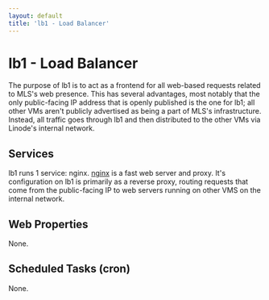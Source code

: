 ```yaml
---
layout: default
title: 'lb1 - Load Balancer'
---
```

# lb1 - Load Balancer #

The purpose of lb1 is to act as a frontend for all web-based requests related to MLS's web presence. This has several advantages, most notably that the only public-facing IP address that is openly published is the one for lb1; all other VMs aren't publicly advertised as being a part of MLS's infrastructure. Instead, all traffic goes through lb1 and then distributed to the other VMs via Linode's internal network.

## Services ##

lb1 runs 1 service: nginx. [nginx](http://nginx.org/) is a fast web server and proxy. It's configuration on lb1 is primarily as a reverse proxy, routing requests that come from the public-facing IP to web servers running on other VMS on the internal network.

## Web Properties ##

None.

## Scheduled Tasks (cron) ##

None.